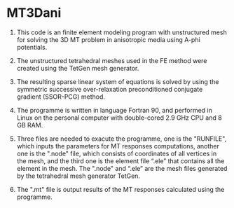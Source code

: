 # MT3Dani
1. This code is an finite element modeling program with unstructured mesh for solving the 3D MT problem in anisotropic media using A-phi potentials.
 
2. The unstructured tetrahedral meshes used in the FE method were created  using the TetGen mesh generator.

3. The resulting sparse linear system of equations is solved by using the  symmetric successive over-relaxation preconditioned conjugate gradient (SSOR-PCG) method.

4.  The programme is written in language Fortran 90, and performed in Linux on the personal computer with double-cored 2.9 GHz CPU and 8 GB RAM.

5. Three files are needed to exacute the programme, one is the "RUNFILE", which inputs the parameters for MT responses computations, another one is the ".node" file, which consists of coordinates of all vertices in the mesh, and the third one is the element file “.ele”  that contains all the element in the mesh. The ".node" and “.ele” are the mesh files generated by the tetrahedral mesh generator TetGen.

6. The ".mt" file is output results of the MT responses calculated using the programme.

